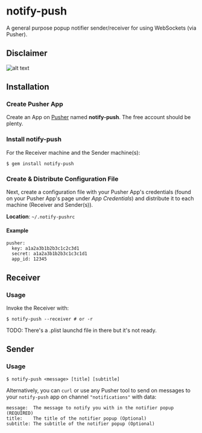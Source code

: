 # notify-push
A general purpose popup notifier sender/receiver for using WebSockets (via Pusher).

## Disclaimer

![alt text](http://serve.eriknomitch.com/images/works-on-my-machine.jpg "Works on My Machine")

## Installation

### Create Pusher App
Create an App on [Pusher](https://pusher.com) named **notify-push**.  The free account should be plenty.

### Install notify-push
For the Receiver machine and the Sender machine(s):

```Shell
$ gem install notify-push
```

### Create & Distribute Configuration File
Next, create a configuration file with your Pusher App's credentials (found on your Pusher App's page under *App Credentials*) and distribute it to each machine (Receiver and Sender(s)).

**Location**: `~/.notify-pushrc`

#### Example

```YML
pusher:
  key: a1a2a3b1b2b3c1c2c3d1
  secret: a1a2a3b1b2b3c1c3c1d1
  app_id: 12345
```

## Receiver

### Usage
Invoke the Receiver with:

```Shell
$ notify-push --receiver # or -r
```

TODO: There's a .plist launchd file in there but it's not ready.

## Sender

### Usage

```Shell
$ notify-push <message> [title] [subtitle]
```

Alternatively, you can `curl` or use any Pusher tool to send on messages to your `notify-push` app on channel `"notifications"` with data:

```
message:  The message to notify you with in the notifier popup (REQUIRED)
title:    The title of the notifier popup (Optional)
subtitle: The subtitle of the notifier popup (Optional)
```
